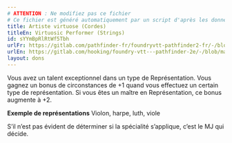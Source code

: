 ```yaml
---
# ATTENTION : Ne modifiez pas ce fichier
# Ce fichier est généré automatiquement par un script d'après les données du module Foundry VTT officiel et de sa traduction
title: Artiste virtuose (Cordes)
titleEn: Virtuosic Performer (Strings)
id: sYYmBpRlRtWf5Tbh
urlFr: https://gitlab.com/pathfinder-fr/foundryvtt-pathfinder2-fr/-/blob/master/data/feats/sYYmBpRlRtWf5Tbh.htm
urlEn: https://gitlab.com/hooking/foundry-vtt---pathfinder-2e/-/blob/master/packs/data/feats.db/virtuosic-performer-strings.json
layout: dons
---
```

Vous avez un talent exceptionnel dans un type de Représentation. Vous gagnez un bonus de circonstances de +1 quand vous effectuez un certain type de représentation. Si vous êtes un maître en Représentation, ce bonus augmente à +2.

**Exemple de représentations** Violon, harpe, luth, viole

S’il n’est pas évident de déterminer si la spécialité s’applique, c’est le MJ qui décide.

